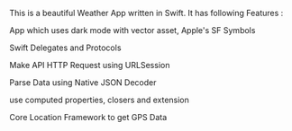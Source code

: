 This is a beautiful Weather App written in Swift. 
It has following Features : 


App which uses dark mode with vector asset, Apple's SF Symbols 

Swift Delegates and Protocols

Make API HTTP Request using URLSession

Parse Data using Native JSON Decoder

use computed properties, closers and extension 

Core Location Framework to get GPS Data

